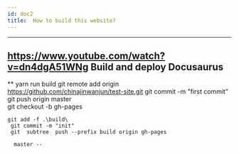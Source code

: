 ```yaml
---
id: doc2
title:  How to build this website?
---
```


---
https://www.youtube.com/watch?v=dn4dgA51WNg Build and deploy Docusaurus
---
** yarn run build 
 git remote add origin https://github.com/chinajinwanjun/test-site.git
git commit  -m "first commit"
git push origin master   
git checkout  -b gh-pages
```
git add -f .\build\ 
 git commit -m "init"
 git  subtree  push --prefix build origin gh-pages

  master --

 ```